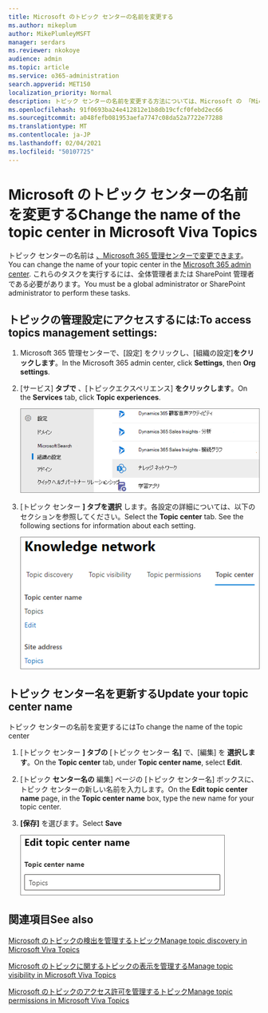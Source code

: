 ```yaml
---
title: Microsoft のトピック センターの名前を変更する
ms.author: mikeplum
author: MikePlumleyMSFT
manager: serdars
ms.reviewer: nkokoye
audience: admin
ms.topic: article
ms.service: o365-administration
search.appverid: MET150
localization_priority: Normal
description: トピック センターの名前を変更する方法については、Microsoft の 「Microsoft のトピック」を参照してください。
ms.openlocfilehash: 91f0693ba24e412812e1b8db19cfcf0febd2ec66
ms.sourcegitcommit: a048fefb081953aefa7747c08da52a7722e77288
ms.translationtype: MT
ms.contentlocale: ja-JP
ms.lasthandoff: 02/04/2021
ms.locfileid: "50107725"
---
```

# <a name="change-the-name-of-the-topic-center-in-microsoft-viva-topics"></a><span data-ttu-id="6f6b6-103">Microsoft のトピック センターの名前を変更する</span><span class="sxs-lookup"><span data-stu-id="6f6b6-103">Change the name of the topic center in Microsoft Viva Topics</span></span>

<span data-ttu-id="6f6b6-104">トピック センターの名前は [、Microsoft 365 管理センターで変更できます](https://admin.microsoft.com)。</span><span class="sxs-lookup"><span data-stu-id="6f6b6-104">You can change the name of your topic center in the [Microsoft 365 admin center](https://admin.microsoft.com).</span></span> <span data-ttu-id="6f6b6-105">これらのタスクを実行するには、全体管理者または SharePoint 管理者である必要があります。</span><span class="sxs-lookup"><span data-stu-id="6f6b6-105">You must be a global administrator or SharePoint administrator to perform these tasks.</span></span>

## <a name="to-access-topics-management-settings"></a><span data-ttu-id="6f6b6-106">トピックの管理設定にアクセスするには:</span><span class="sxs-lookup"><span data-stu-id="6f6b6-106">To access topics management settings:</span></span>

1. <span data-ttu-id="6f6b6-107">Microsoft 365 管理センターで、[設定] をクリックし、[組織の設定]**をクリックします**。</span><span class="sxs-lookup"><span data-stu-id="6f6b6-107">In the Microsoft 365 admin center, click **Settings**, then **Org settings**.</span></span>
2. <span data-ttu-id="6f6b6-108">[サービス] **タブで** 、[トピックエクスペリエンス] **をクリックします**。</span><span class="sxs-lookup"><span data-stu-id="6f6b6-108">On the **Services** tab, click **Topic experiences**.</span></span>

    ![ユーザーを知識に接続する](../media/admin-org-knowledge-options-completed.png) 

3. <span data-ttu-id="6f6b6-110">[トピック センター **] タブを選択** します。各設定の詳細については、以下のセクションを参照してください。</span><span class="sxs-lookup"><span data-stu-id="6f6b6-110">Select the **Topic center** tab. See the following sections for information about each setting.</span></span>

    ![knowledge-network-settings](../media/knowledge-network-settings-topic-center.png) 

##  <a name="update-your-topic-center-name"></a><span data-ttu-id="6f6b6-112">トピック センター名を更新する</span><span class="sxs-lookup"><span data-stu-id="6f6b6-112">Update your topic center name</span></span>

<span data-ttu-id="6f6b6-113">トピック センターの名前を変更するには</span><span class="sxs-lookup"><span data-stu-id="6f6b6-113">To change the name of the topic center</span></span>

1. <span data-ttu-id="6f6b6-114">[トピック センター **] タブの** [トピック センター **名]** で、[編集] を **選択します**。</span><span class="sxs-lookup"><span data-stu-id="6f6b6-114">On the **Topic center** tab, under **Topic center name**, select **Edit**.</span></span>
2. <span data-ttu-id="6f6b6-115">[トピック **センター名の** 編集] ページの [トピック センター名] ボックスに、トピック センターの新しい名前を入力します。</span><span class="sxs-lookup"><span data-stu-id="6f6b6-115">On the **Edit topic center name** page, in the **Topic center name** box, type the new name for your topic center.</span></span>
3. <span data-ttu-id="6f6b6-116">**[保存]** を選びます。</span><span class="sxs-lookup"><span data-stu-id="6f6b6-116">Select **Save**</span></span>

    ![トピック センター名を編集する](../media/manage-topic-center-name.png)  

## <a name="see-also"></a><span data-ttu-id="6f6b6-118">関連項目</span><span class="sxs-lookup"><span data-stu-id="6f6b6-118">See also</span></span>

[<span data-ttu-id="6f6b6-119">Microsoft のトピックの検出を管理するトピック</span><span class="sxs-lookup"><span data-stu-id="6f6b6-119">Manage topic discovery in Microsoft Viva Topics</span></span>](topic-experiences-discovery.md)

[<span data-ttu-id="6f6b6-120">Microsoft のトピックに関するトピックの表示を管理する</span><span class="sxs-lookup"><span data-stu-id="6f6b6-120">Manage topic visibility in Microsoft Viva Topics</span></span>](topic-experiences-knowledge-rules.md)

[<span data-ttu-id="6f6b6-121">Microsoft のトピックのアクセス許可を管理するトピック</span><span class="sxs-lookup"><span data-stu-id="6f6b6-121">Manage topic permissions in Microsoft Viva Topics</span></span>](topic-experiences-user-permissions.md)
